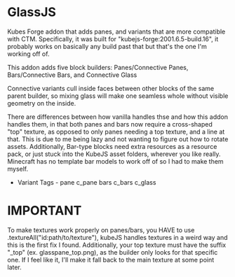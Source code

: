 # GlassJS
Kubes Forge addon that adds panes, and variants that are more compatible with CTM.
Specifically, it was built for "kubejs-forge:2001.6.5-build.16", it probably works on basically any build past that but that's the one I'm working off of.

This addon adds five block builders:
Panes/Connective Panes,
Bars/Connective Bars, and
Connective Glass

Connective variants cull inside faces between other blocks of the same parent builder, so mixing glass will make one seamless whole without visible geometry on the inside.

There are differences between how vanilla handles thse and how this addon handles them, in that both panes and bars now require a cross-shaped "top" texture, as opposed to only panes needing a top texture, and a line at that. This is due to me being lazy and not wanting to figure out how to rotate assets. Additionally, Bar-type blocks need extra resources as a resource pack, or just stuck into the KubeJS asset folders, wherever you like really. Minecraft has no template bar models to work off of so I had to make them myself.

 - Variant Tags - 
pane
c_pane
bars
c_bars
c_glass

# IMPORTANT
To make textures work properly on panes/bars, you HAVE to use .textureAll("id:path/to/texture"), kubeJS handles textures in a weird way and this is the first fix I found. Additionally, your top texture must have the suffix "_top" (ex. glasspane_top.png), as the builder only looks for that specific one. If I feel like it, I'll make it fall back to the main texture at some point later.
